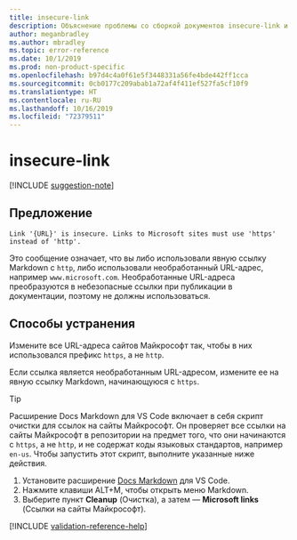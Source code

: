 ```yaml
---
title: insecure-link
description: Объяснение проблемы со сборкой документов insecure-link и способа ее устранения
author: meganbradley
ms.author: mbradley
ms.topic: error-reference
ms.date: 10/1/2019
ms.prod: non-product-specific
ms.openlocfilehash: b97d4c4a0f61e5f3448331a56fe4bde442ff1cca
ms.sourcegitcommit: 0cb0177c209abab1a72af4f411ef527fa5cf10f9
ms.translationtype: HT
ms.contentlocale: ru-RU
ms.lasthandoff: 10/16/2019
ms.locfileid: "72379511"
---
```

# <a name="insecure-link"></a>insecure-link

[!INCLUDE [suggestion-note](includes/suggestion-note.md)]

## <a name="suggestion"></a>Предложение

`Link '{URL}' is insecure. Links to Microsoft sites must use 'https' instead of 'http'.`

Это сообщение означает, что вы либо использовали явную ссылку Markdown с `http`, либо использовали необработанный URL-адрес, например `www.microsoft.com`. Необработанные URL-адреса преобразуются в небезопасные ссылки при публикации в документации, поэтому не должны использоваться.

## <a name="resolution"></a>Способы устранения

Измените все URL-адреса сайтов Майкрософт так, чтобы в них использовался префикс `https`, а не `http`.

Если ссылка является необработанным URL-адресом, измените ее на явную ссылку Markdown, начинающуюся с `https`.

> [!TIP]
> Расширение Docs Markdown для VS Code включает в себя скрипт очистки для ссылок на сайты Майкрософт. Он проверяет все ссылки на сайты Майкрософт в репозитории на предмет того, что они начинаются с `https`, а не `http`, и не содержат коды языковых стандартов, например `en-us`. Чтобы запустить этот скрипт, выполните указанные ниже действия.
>
> 1. Установите расширение [Docs Markdown](https://marketplace.visualstudio.com/items?itemName=docsmsft.docs-markdown) для VS Code.
> 1. Нажмите клавиши ALT+M, чтобы открыть меню Markdown.
> 1. Выберите пункт **Cleanup** (Очистка), а затем — **Microsoft links** (Ссылки на сайты Майкрософт).

<!--make sure to add this file to your includes folder and verify the path-->
[!INCLUDE [validation-reference-help](includes/validation-reference-help.md)]
